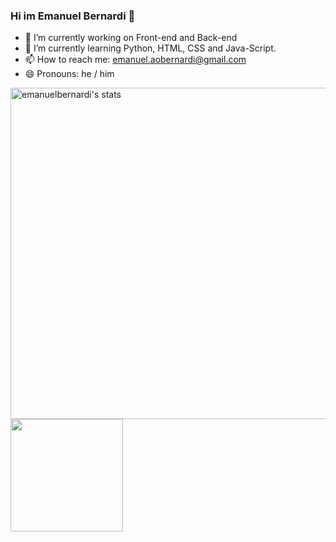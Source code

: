 ### Hi im Emanuel Bernardi 👋



- 🔭 I’m currently working on Front-end and Back-end
- 🌱 I’m currently learning Python, HTML, CSS and Java-Script.
- 📫 How to reach me: emanuel.aobernardi@gmail.com
- 😄 Pronouns: he / him

<p align="left">
<img width="530em" src="https://github-readme-stats.vercel.app/api?username=emanuelbernardi&show_icons=true&theme=gotham" alt="emanuelbernardi's stats"/>
<img height="180em" src="https://github-readme-stats.vercel.app/api/top-langs/?username=emanuelbernardi&layout=compact&langs_count=7&theme=monokai"/>
</p>
